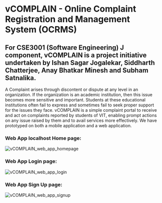 # vCOMPLAIN - Online Complaint Registration and Management System (OCRMS) 
## For CSE3001 (Software Engineering) J component, vCOMPLAIN is a project initiative undertaken by Ishan Sagar Jogalekar, Siddharth Chatterjee, Anay Bhatkar Minesh and Subham Satnalika.
A Complaint arises through discontent or dispute at any level in an organization. If the organization is an academic institution, then this issue becomes more sensitive and important. Students at these educational institutions often fail to express and sometimes fail to seek proper support for the issues they face. 
vCOMPLAIN is a simple complaint portal to receive and act on complaints reported by students of VIT, enabling prompt actions on any issue raised by them and to avail services more effectively. We have prototyped on both a mobile application and a web application.

### **Web App localhost Home page:**
![vCOMPLAIN_web_app_homepage](https://user-images.githubusercontent.com/59141222/120884329-336ccc80-c600-11eb-87d7-67dfdfbc85e7.JPG)

### **Web App Login page:**
![vCOMPLAIN_web_app_login](https://user-images.githubusercontent.com/59141222/120884347-54352200-c600-11eb-8d54-62a575993070.JPG)

### **Web App Sign Up page:**
![vCOMPLAIN_web_app_signup](https://user-images.githubusercontent.com/59141222/120884365-729b1d80-c600-11eb-93d9-e67709110a4e.JPG)

